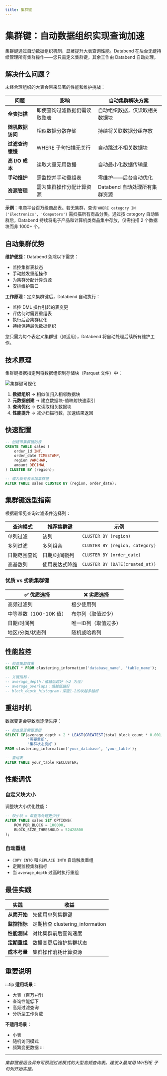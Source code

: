```yaml
---
title: 集群键
---
```


# 集群键：自动数据组织实现查询加速

集群键通过自动数据组织机制，显著提升大表查询性能。Databend 在后台无缝持续管理所有集群操作——您只需定义集群键，其余工作由 Databend 自动处理。

## 解决什么问题？

未经合理组织的大表会带来显著的性能和维护挑战：

| 问题 | 影响 | 自动集群解决方案 |
|---------|--------|------------------------------|
| **全表扫描** | 即使查询过滤数据仍需读取整表 | 自动组织数据，仅读取相关数据块 |
| **随机数据访问** | 相似数据分散存储 | 持续将关联数据分组存放 |
| **过滤查询缓慢** | WHERE 子句扫描无关行 | 自动跳过不相关数据块 |
| **高 I/O 成本** | 读取大量无用数据 | 自动最小化数据传输量 |
| **手动维护** | 需监控并手动重组表 | 零维护——后台自动优化 |
| **资源管理** | 需为集群操作分配计算资源 | Databend 自动处理所有集群资源 |

**示例**：电商平台百万级商品表。若无集群，查询 `WHERE category IN ('Electronics', 'Computers')` 需扫描所有商品分类。通过按 category 自动集群后，Databend 持续将电子产品和计算机类商品集中存放，仅需扫描 2 个数据块而非 1000+ 个。

## 自动集群优势

**维护便捷**：Databend 免除以下需求：
- 监控集群表状态
- 手动触发重组操作
- 为集群分配计算资源
- 安排维护窗口

**工作原理**：定义集群键后，Databend 自动执行：
- 监控 DML 操作引起的表变更
- 评估何时需要重组表
- 执行后台集群优化
- 持续保持最优数据组织

您只需为每个表定义集群键（如适用），Databend 将自动处理后续所有维护工作。

## 技术原理

集群键根据指定列将数据组织到存储块（Parquet 文件）中：

![集群键可视化](/img/sql/clustered.png)

1. **数据组织** → 相似值归入相邻数据块
2. **元数据创建** → 建立数据块-值映射快速索引
3. **查询优化** → 仅读取相关数据块
4. **性能提升** → 减少扫描行数，加速结果返回

## 快速配置

```sql
-- 创建带集群键的表
CREATE TABLE sales (
    order_id INT,
    order_date TIMESTAMP,
    region VARCHAR,
    amount DECIMAL
) CLUSTER BY (region);

-- 或为现有表添加集群键
ALTER TABLE sales CLUSTER BY (region, order_date);
```

## 集群键选型指南

根据最常见查询过滤条件选择列：

| 查询模式 | 推荐集群键 | 示例 |
|---------------|------------------------|---------|
| 单列过滤 | 该列 | `CLUSTER BY (region)` |
| 多列过滤 | 多列组合 | `CLUSTER BY (region, category)` |
| 日期范围查询 | 日期/时间戳列 | `CLUSTER BY (order_date)` |
| 高基数列 | 使用表达式降维 | `CLUSTER BY (DATE(created_at))` |

### 优质 vs 劣质集群键

| ✅ 优质选择 | ❌ 劣质选择 |
|----------------|----------------|
| 高频过滤列 | 极少使用列 |
| 中等基数（100-10K 值） | 布尔列（取值过少） |
| 日期/时间列 | 唯一ID列（取值过多） |
| 地区/分类/状态列 | 随机或哈希列 |

## 性能监控

```sql
-- 检查集群效果
SELECT * FROM clustering_information('database_name', 'table_name');

-- 关键指标：
-- average_depth：值越低越好（<2 为佳）
-- average_overlaps：值越低越好
-- block_depth_histogram：深度1-2的块越多越好
```

## 重组时机

数据变更会导致表逐渐失序：

```sql
-- 检查是否需要重组
SELECT IF(average_depth > 2 * LEAST(GREATEST(total_block_count * 0.001, 1), 16),
          '需要重组',
          '集群状态良好')
FROM clustering_information('your_database', 'your_table');

-- 重组表
ALTER TABLE your_table RECLUSTER;
```

## 性能调优

### 自定义块大小
调整块大小优化性能：

```sql
-- 较小块 = 每查询处理更少行
ALTER TABLE sales SET OPTIONS(
    ROW_PER_BLOCK = 100000,
    BLOCK_SIZE_THRESHOLD = 52428800
);
```

### 自动重组
- `COPY INTO` 和 `REPLACE INTO` 自动触发重组
- 定期监控集群指标
- 当 `average_depth` 过高时执行重组

## 最佳实践

| 实践 | 收益 |
|----------|---------|
| **从简开始** | 先使用单列集群键 |
| **监控指标** | 定期检查 clustering_information |
| **性能测试** | 对比集群前后查询速度 |
| **定期重组** | 数据变更后维护集群状态 |
| **成本考量** | 集群操作消耗计算资源 |

## 重要说明

:::tip
**适用场景：**
- 大表（百万+行）
- 查询性能低下
- 高频过滤查询
- 分析型工作负载

**不适用场景：**
- 小表
- 随机访问模式
- 频繁变更数据
:::

---

*集群键最适合具有可预测过滤模式的大型高频查询表。建议从最常用 WHERE 子句列开始实施。*
